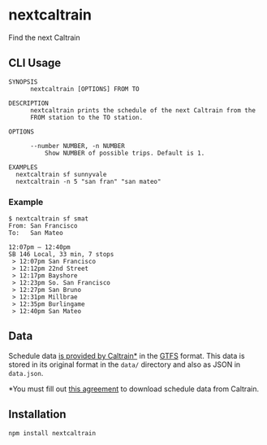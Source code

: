 # nextcaltrain

Find the next Caltrain

## CLI Usage

```
SYNOPSIS
      nextcaltrain [OPTIONS] FROM TO

DESCRIPTION
      nextcaltrain prints the schedule of the next Caltrain from the
      FROM station to the TO station.

OPTIONS

      --number NUMBER, -n NUMBER
          Show NUMBER of possible trips. Default is 1.

EXAMPLES
  nextcaltrain sf sunnyvale
  nextcaltrain -n 5 "san fran" "san mateo"
```

### Example

```
$ nextcaltrain sf smat
From: San Francisco
To:   San Mateo

12:07pm – 12:40pm
SB 146 Local, 33 min, 7 stops
 > 12:07pm San Francisco
 > 12:12pm 22nd Street
 > 12:17pm Bayshore
 > 12:23pm So. San Francisco
 > 12:27pm San Bruno
 > 12:31pm Millbrae
 > 12:35pm Burlingame
 > 12:40pm San Mateo
```

## Data

Schedule data [is provided by Caltrain\*][schedule data] in the [GTFS][]
format. This data is stored in its original format in the `data/`
directory and also as JSON in `data.json`.

\*You must fill out [this agreement][agreement] to download schedule
data from Caltrain.

[schedule data]: http://www.caltrain.com/developer/Developer_License_Agreement_and_Privacy_Policy.html?IsSubmitted=True
[gtfs]: https://developers.google.com/transit/gtfs/
[agreement]: http://www.caltrain.com/developer/Developer_License_Agreement_and_Privacy_Policy.html

## Installation

```
npm install nextcaltrain
```
